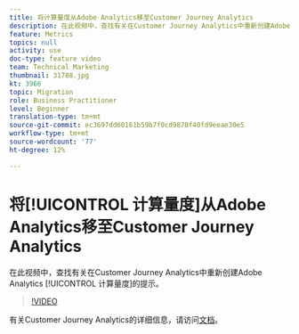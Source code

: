 ```yaml
---
title: 将计算量度从Adobe Analytics移至Customer Journey Analytics
description: 在此视频中，查找有关在Customer Journey Analytics中重新创建Adobe Analytics计算量度的提示。
feature: Metrics
topics: null
activity: use
doc-type: feature video
team: Technical Marketing
thumbnail: 31788.jpg
kt: 3966
topic: Migration
role: Business Practitioner
level: Beginner
translation-type: tm+mt
source-git-commit: ec3697dd60161b59b7f0cd9878f40fd9eeae30e5
workflow-type: tm+mt
source-wordcount: '77'
ht-degree: 12%

---
```



# 将[!UICONTROL 计算量度]从Adobe Analytics移至Customer Journey Analytics

在此视频中，查找有关在Customer Journey Analytics中重新创建Adobe Analytics [!UICONTROL 计算量度]的提示。

>[!VIDEO](https://video.tv.adobe.com/v/31788/?quality=12)

有关Customer Journey Analytics的详细信息，请访问[文档](https://docs.adobe.com/content/help/zh-Hans/analytics-platform/using/cja-landing.html)。
